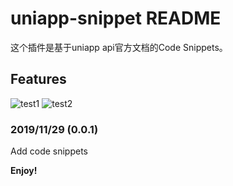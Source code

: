 # uniapp-snippet README

这个插件是基于uniapp api官方文档的Code Snippets。

## Features
![test1](https://s2.ax1x.com/2019/11/29/QAip4S.png)
![test2](https://s2.ax1x.com/2019/11/29/QAiC9g.png)
### 2019/11/29 (0.0.1)

Add code snippets


**Enjoy!**
